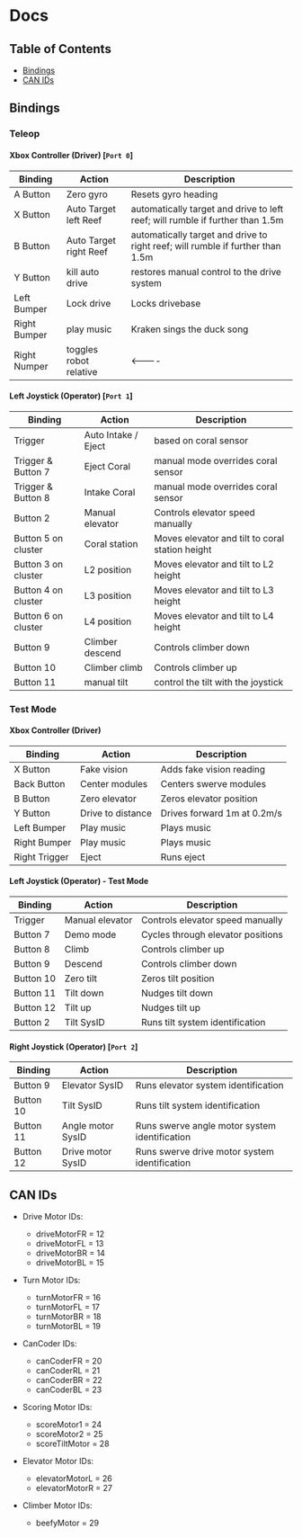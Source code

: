 # Docs

## Table of Contents
- [Bindings](#bindings)  
- [CAN IDs](#can-ids)

## Bindings

### Teleop

#### Xbox Controller (Driver) [`Port 0`]
| Binding | Action | Description |
|---------|--------|-------------|
| A Button | Zero gyro | Resets gyro heading |
| X Button | Auto Target left Reef | automatically target and drive to left reef; will rumble if further than 1.5m |
| B Button | Auto Target right Reef | automatically target and drive to right reef; will rumble if further than 1.5m |
| Y Button | kill auto drive | restores manual control to the drive system |
| Left Bumper | Lock drive | Locks drivebase |
| Right Bumper | play music | Kraken sings the duck song |
| Right Numper | toggles robot relative | <----

#### Left Joystick (Operator) [`Port 1`]
| Binding | Action | Description |
|---------|--------|-------------|
| Trigger | Auto Intake / Eject | based on coral sensor | 
| Trigger & Button 7 | Eject Coral | manual mode overrides coral sensor | 
| Trigger & Button 8 | Intake Coral | manual mode overrides coral sensor | 
| Button 2 | Manual elevator | Controls elevator speed manually |
| Button 5 on cluster | Coral station | Moves elevator and tilt to coral station height |
| Button 3 on cluster | L2 position | Moves elevator and tilt to L2 height |
| Button 4 on cluster | L3 position | Moves elevator and tilt to L3 height |
| Button 6 on cluster | L4 position | Moves elevator and tilt to L4 height |
| Button 9 | Climber descend | Controls climber down |
| Button 10 | Climber climb | Controls climber up |
| Button 11 | manual tilt | control the tilt with the joystick |

### Test Mode

#### Xbox Controller (Driver)
| Binding | Action | Description |
|---------|--------|-------------|
| X Button | Fake vision | Adds fake vision reading |
| Back Button | Center modules | Centers swerve modules |
| B Button | Zero elevator | Zeros elevator position |
| Y Button | Drive to distance | Drives forward 1m at 0.2m/s |
| Left Bumper | Play music | Plays music |
| Right Bumper | Play music | Plays music |
| Right Trigger | Eject | Runs eject |

#### Left Joystick (Operator) - Test Mode
| Binding | Action | Description |
|---------|--------|-------------|
| Trigger | Manual elevator | Controls elevator speed manually |
| Button 7 | Demo mode | Cycles through elevator positions |
| Button 8 | Climb | Controls climber up |
| Button 9 | Descend | Controls climber down |
| Button 10 | Zero tilt | Zeros tilt position |
| Button 11 | Tilt down | Nudges tilt down |
| Button 12 | Tilt up | Nudges tilt up |
| Button 2 | Tilt SysID | Runs tilt system identification |

#### Right Joystick (Operator) [`Port 2`]
| Binding | Action | Description |
|---------|--------|-------------|
| Button 9 | Elevator SysID | Runs elevator system identification |
| Button 10 | Tilt SysID | Runs tilt system identification |
| Button 11 | Angle motor SysID | Runs swerve angle motor system identification |
| Button 12 | Drive motor SysID | Runs swerve drive motor system identification |

## CAN IDs

- Drive Motor IDs:
  - driveMotorFR = 12
  - driveMotorFL = 13
  - driveMotorBR = 14
  - driveMotorBL = 15

- Turn Motor IDs:
  - turnMotorFR = 16
  - turnMotorFL = 17
  - turnMotorBR = 18 
  - turnMotorBL = 19

- CanCoder IDs:
  - canCoderFR = 20
  - canCoderRL = 21
  - canCoderBR = 22
  - canCoderBL = 23

- Scoring Motor IDs:
  - scoreMotor1 = 24
  - scoreMotor2 = 25 
  - scoreTiltMotor = 28

- Elevator Motor IDs:
  - elevatorMotorL = 26
  - elevatorMotorR = 27

- Climber Motor IDs:
  - beefyMotor = 29
